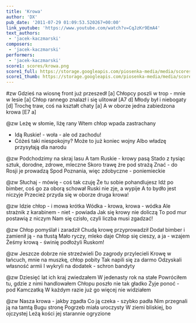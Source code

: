 ```yaml
---
title: 'Krowa'
author: 'DX'
pub_date: '2011-07-29 01:09:53.520267+00:00'
link_youtube: 'https://www.youtube.com/watch?v=CqJzKr9EmA4'
text_authors:
 - 'jacek-kaczmarski'
composers:
 - 'jacek-kaczmarski'
performers:
 - 'jacek-kaczmarski'
score1: scores/krowa.png
score1_full: https://storage.googleapis.com/piosenka-media/media/scores/krowa.png
score1_thumb: https://storage.googleapis.com/piosenka-media/media/scores/krowa.png.180x0_q85_upscale.jpg
---
```


#zw
Gdzieś na wiosnę front już przeszedł [a]
Chłopcy poszli w trop - mnie w lesie [a]
Chłop rannego znalazł i się ulitował [A7 d]
Młody był i niebogaty [d]
Trochę traw, coś na kształt chaty [a]
A w oborze jedna zabiedzona krowa [E7 a]

@zw
Leżę w słomie, liżę rany
Wtem chłop wpada zastrachany
- Idą Ruskie! - woła - ale od zachodu!
- Cóżeś taki niespokojny?
Może to już koniec wojny
Albo władzę przysyłają dla narodu

@zw
Podchodzimy na skraj lasu
A tam Ruskie - krowy pasą
Stado z tysiąc sztuk, dorodne, zdrowe, mleczne
Skoro trawę żre pod strażą
Znać - do Rosji je prowadzą
Spod Poznania, więc zdobyczne - poniemieckie

@zw
Słuchaj - mówię - coś tak czuję
Że tu sobie pohandlujesz
Idź po bimber, coś go za oborą schował
Ruski nie zje, a wypije
A to bydło jest niczyje
Przecież przyda się w oborze druga krowa!

@zw
Idzie chłop - i mowa krótka
Wódka - krowa, krowa - wódka
Ale strażnik z karabinem - niet - powiada
Jak się krowy nie doliczą
To pod mur postawią z niczym
Nam się czisło, czyli liczba musi zgadzać!

@zw
Chłop pomyślał i zaradził
Chudą krowę przyprowadził
Dodał bimber i zamienił ją - na tłustą
Mało ryczy, mleko daje
Chłop się cieszy, a ja - wzajem
Żeśmy krową - świnię podłożyli Ruskom!

@zw
Jeszcze dobrze nie strzeźwieli
Do zagrody przylecieli
Krowę w łańcuch, mnie na muszkę, chłop pobity
Tak napili się za darmo
Odzyskali własność armii
I wykryli na dodatek - schron bandyty

@zw
Dziesięć lat ich kraj zwiedzałem
W jedenasty rok na stałe
Powróciłem tu, gdzie z nimi handlowałem
Chłopu poszło nie tak gładko
Żyje ponoć - pod Kamczatką
W każdym razie już go więcej nie widziałem

@zw
Nasza krowa - jakby zgadła
Co ją czeka - szybko padła
Nim przegnali ją na tamtą Bugu stronę
Pogrzeb miała uroczysty
W ziemi bliskiej, bo ojczystej
Leżą kości jej starannie ogryzione